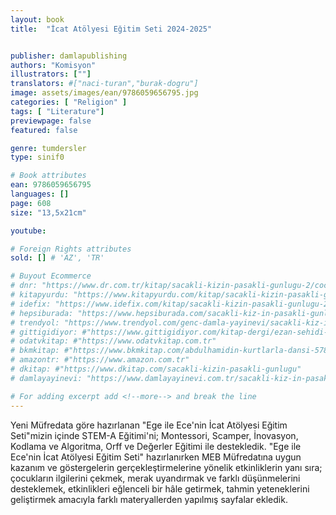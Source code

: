 ```yaml
---
layout: book
title:  "İcat Atölyesi Eğitim Seti 2024-2025"


publisher: damlapublishing
authors: "Komisyon"
illustrators: [""]
translators: #["naci-turan","burak-dogru"]
image: assets/images/ean/9786059656795.jpg
categories: [ "Religion" ]
tags: [ "Literature"]
previewpage: false
featured: false

genre: tumdersler
type: sinif0

# Book attributes
ean: 9786059656795
languages: []
page: 608
size: "13,5x21cm"

youtube:

# Foreign Rights attributes
sold: [] # 'AZ', 'TR'

# Buyout Ecommerce
# dnr: "https://www.dr.com.tr/kitap/sacakli-kizin-pasakli-gunlugu-2/cocuk-ve-genclik/genclik-10-yas/roman-oyku/urunno=0001893059001"
# kitapyurdu: "https://www.kitapyurdu.com/kitap/sacakli-kizin-pasakli-gunlugu-2-/560122.html&filter_name=Sa%C3%A7akl%C4%B1+K%C4%B1z%27%C4%B1n+Pasakl%C4%B1+G%C3%BCnl%C3%BC%C4%9F%C3%BC+2"
# idefix: "https://www.idefix.com/kitap/sacakli-kizin-pasakli-gunlugu-2/cocuk-ve-genclik/genclik-10-yas/roman-oyku/urunno=0001893059001"
# hepsiburada: "https://www.hepsiburada.com/sacakli-kiz-in-pasakli-gunlugu-2-damla-yayinevi-p-HBV000012ER86"
# trendyol: "https://www.trendyol.com/genc-damla-yayinevi/sacakli-kiz-in-pasakli-gunlugu-2-p-54825777"
# gittigidiyor: #"https://www.gittigidiyor.com/kitap-dergi/ezan-sehidi-adnan-menderes_pdp_732728793"
# odatvkitap: #"https://www.odatvkitap.com.tr"
# bkmkitap: #"https://www.bkmkitap.com/abdulhamidin-kurtlarla-dansi-578226"
# amazontr: #"https://www.amazon.com.tr"
# dkitap: #"https://www.dkitap.com/sacakli-kizin-pasakli-gunlugu"
# damlayayinevi: "https://www.damlayayinevi.com.tr/sacakli-kiz-in-pasakli-gunlugu-2-bu-iste-bi-terslik-var"

# For adding excerpt add <!--more--> and break the line
---
```

Yeni Müfredata göre hazırlanan "Ege ile Ece'nin İcat Atölyesi Eğitim Seti"mizin içinde STEM-A Eğitimi'ni; Montessori, Scamper, İnovasyon, Kodlama ve Algoritma, Orff ve Değerler Eğitimi ile destekledik. "Ege ile Ece'nin İcat Atölyesi Eğitim Seti" hazırlanırken MEB Müfredatına uygun kazanım ve göstergelerin gerçekleştirmelerine yönelik etkinliklerin yanı sıra; çocukların ilgilerini çekmek, merak uyandırmak ve farklı düşünmelerini desteklemek, etkinlikleri eğlenceli bir hâle getirmek, tahmin yeteneklerini geliştirmek amacıyla farklı materyallerden yapılmış sayfalar ekledik.
<!--more--> 

